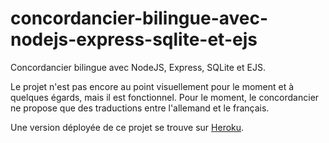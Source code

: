 # concordancier-bilingue-avec-nodejs-express-sqlite-et-ejs

Concordancier bilingue avec NodeJS, Express, SQLite et EJS.

Le projet n'est pas encore au point visuellement pour le moment et à quelques égards, mais il est fonctionnel. Pour le moment, le concordancier ne propose que des traductions entre l'allemand et le français.

Une version déployée de ce projet se trouve sur [Heroku](https://concordancier-bilingue-tatoeba.herokuapp.com/).

